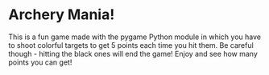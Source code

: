 # Archery Mania!
This is a fun game made with the pygame Python module in which you have to shoot colorful targets to get 5 points each time you hit them. Be careful though - hitting the black ones will end the game! Enjoy and see how many points you can get!
